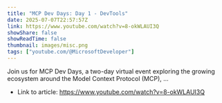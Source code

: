 ```yaml
---
title: "MCP Dev Days: Day 1 - DevTools"
date: 2025-07-07T22:57:57Z
link: https://www.youtube.com/watch?v=8-okWLAUI3Q
showShare: false
showReadTime: false
thumbnail: images/misc.png
tags: ["youtube.com/@MicrosoftDeveloper"]
---
```

Join us for MCP Dev Days, a two-day virtual event exploring the growing ecosystem around the Model Context Protocol (MCP), ...

- Link to article: https://www.youtube.com/watch?v=8-okWLAUI3Q